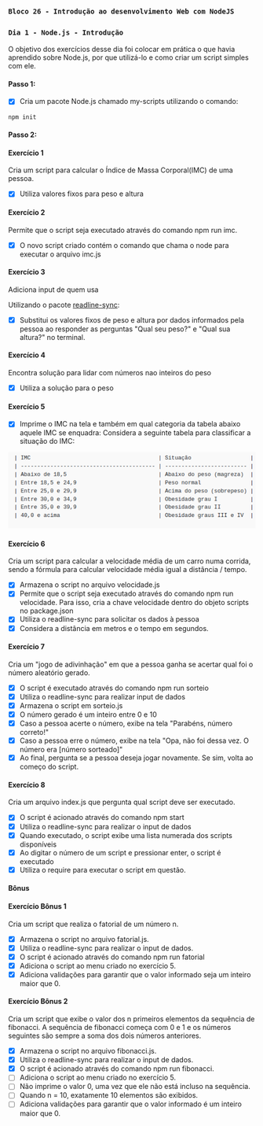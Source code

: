 ### `Bloco 26 - Introdução ao desenvolvimento Web com NodeJS`

### `Dia 1 - Node.js - Introdução`

O objetivo dos exercícios desse dia foi colocar em prática o que havia aprendido sobre Node.js, por que utilizá-lo e como criar um script simples com ele.

#### Passo 1:

- [x] Cria um pacote Node.js chamado my-scripts utilizando o comando:
```
npm init
```

#### Passo 2:

#### Exercício 1

Cria um script para calcular o Índice de Massa Corporal(IMC) de uma pessoa.

- [x] Utiliza valores fixos para peso e altura

#### Exercício 2

Permite que o script seja executado através do comando npm run imc.

- [x] O novo script criado contém o comando que chama o node para executar o arquivo imc.js

#### Exercício 3

Adiciona input de quem usa

Utilizando o pacote [readline-sync](https://www.npmjs.com/package/readline-sync#utility_methods):

- [x] Substitui os valores fixos de peso e altura por dados informados pela pessoa ao responder as perguntas "Qual seu peso?" e "Qual sua altura?" no terminal.

#### Exercício 4

Encontra solução para lidar com números nao inteiros do peso

- [x] Utiliza a solução para o peso

#### Exercício 5

- [x] Imprime o IMC na tela e também em qual categoria da tabela abaixo aquele IMC se enquadra:
Considera a seguinte tabela para classificar a situação do IMC:

![tabela-imc](images/tabela-imc.png)

#### Exercício 6

Cria um script para calcular a velocidade média de um carro numa corrida, sendo a fórmula para calcular velocidade média igual a distância / tempo.

- [x] Armazena o script no arquivo velocidade.js
- [x] Permite que o script seja executado através do comando npm run velocidade. Para isso, cria a chave velocidade dentro do objeto scripts no package.json
- [x] Utiliza o readline-sync para solicitar os dados à pessoa
- [x] Considera a distância em metros e o tempo em segundos.

#### Exercício 7

Cria um "jogo de adivinhação" em que a pessoa ganha se acertar qual foi o número aleatório gerado.

- [x] O script é executado através do comando npm run sorteio
- [x] Utiliza o readline-sync para realizar input de dados
- [x] Armazena o script em sorteio.js 
- [x] O número gerado é um inteiro entre 0 e 10
- [x] Caso a pessoa acerte o número, exibe na tela "Parabéns, número correto!"
- [x] Caso a pessoa erre o número, exibe na tela "Opa, não foi dessa vez. O número era [número sorteado]"
- [x] Ao final, pergunta se a pessoa deseja jogar novamente. Se sim, volta ao começo do script.

#### Exercício 8

Cria um arquivo index.js que pergunta qual script deve ser executado.

- [x] O script é acionado através do comando npm start
- [x] Utiliza o readline-sync para realizar o input de dados
- [x] Quando executado, o script exibe uma lista numerada dos scripts disponíveis
- [x] Ao digitar o número de um script e pressionar enter, o script é executado
- [x] Utiliza o require para executar o script em questão.

#### Bônus

#### Exercício Bônus 1

Cria um script que realiza o fatorial de um número n.

- [x] Armazena o script no arquivo fatorial.js.
- [x] Utiliza o readline-sync para realizar o input de dados.
- [x] O script é acionado através do comando npm run fatorial
- [x] Adiciona o script ao menu criado no exercício 5.
- [x] Adiciona validações para garantir que o valor informado seja um inteiro maior que 0.

#### Exercício Bônus 2

Cria um script que exibe o valor dos n primeiros elementos da sequência de fibonacci.
A sequência de fibonacci começa com 0 e 1 e os números seguintes são sempre a soma dos dois números anteriores.

- [x] Armazena o script no arquivo fibonacci.js.
- [x] Utiliza o readline-sync para realizar o input de dados.
- [x] O script é acionado através do comando npm run fibonacci.
- [ ] Adiciona o script ao menu criado no exercício 5.
- [ ] Não imprime o valor 0, uma vez que ele não está incluso na sequência.
- [ ] Quando n = 10, exatamente 10 elementos são exibidos.
- [ ] Adiciona validações para garantir que o valor informado é um inteiro maior que 0.
